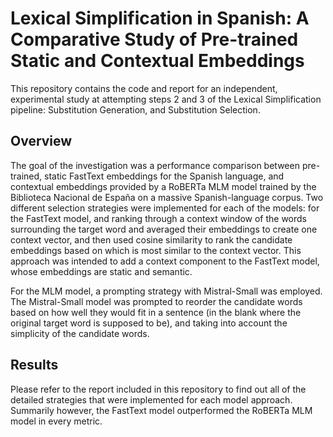 # Lexical Simplification in Spanish: A Comparative Study of Pre-trained Static and Contextual Embeddings

This repository contains the code and report for an independent, experimental study at attempting steps 2 and 3 of the Lexical Simplification pipeline: Substitution Generation, and Substitution Selection.

## Overview

The goal of the investigation was a performance comparison between pre-trained, static FastText embeddings for the Spanish language, and contextual embeddings provided by a RoBERTa MLM model trained by the Biblioteca Nacional de España on a massive Spanish-language corpus. Two different selection strategies were implemented for each of the models: for the FastText model, and ranking through a context window of the words surrounding the target word and averaged their embeddings to create one context vector, and then used cosine similarity to rank the candidate embeddings based on which is most similar to the context vector. This approach was intended to add a context component to the FastText model, whose embeddings are static and semantic. 

For the MLM model, a prompting strategy with Mistral-Small was employed. The Mistral-Small model was prompted to reorder the candidate words based on how well they would fit in a sentence (in the blank where the original target word is supposed to be), and taking into account the simplicity of the candidate words. 

## Results

Please refer to the report included in this repository to find out all of the detailed strategies that were implemented for each model approach. Summarily however, the FastText model outperformed the RoBERTa MLM model in every metric.
